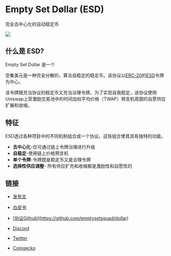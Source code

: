 # Empty Set Døllar (ESD)

完全去中心化的自动稳定币

![](/header.jpg)

## 什么是 ESD?

Empty Set Dollar 是一个

空集美元是一种完全分散的，算法自稳定的稳定币。该协议以[ERC-20](https://www.investopedia.com/news/what-erc20-and-what-does-it-mean-ethereum/)的[ESD](https://www.coingecko.com/en/coins/empty-set-dollar)令牌为中心。

该令牌既充当协议的稳定币又充当治理令牌。为了实现自我稳定，该协议使用Uniswap上受激励交易池中的时间加权平均价格（TWAP）预言机周围的自愿供应扩展和收缩。

## 特征

ESD透过各种项目中的不同机制组合成一个协议。这些组合使其具有独特的功能。

- **去中心化**-仅可通过链上令牌治理进行升级
- **自稳定**-使用链上价格预言机
- **单个令牌**-令牌既是稳定币又是治理令牌
- **选择性供应调整**- 所有供应扩充和收缩都是激励性和自愿性的

## **链接**

- [发布文](https://medium.com/d%C3%B8llar/introducing-d%C3%B8llar-and-the-ess-f48222b4e138)

- [白皮书](https://github.com/emptysetsquad/dollar/raw/master/d%C3%B8llar.pdf) 

- [[协议Github](https://github.com/emptysetsquad/dollar)](https://github.com/emptysetsquad/dollar)

- [Discord](https://discord.com/invite/vPws9Vp)

- [Twitter](https://twitter.com/emptysetsquad)

- [Coingecko](https://www.coingecko.com/en/coins/empty-set-dollar)



